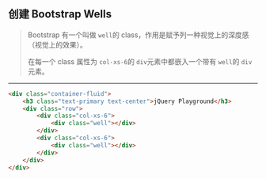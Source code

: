 ## 创建 Bootstrap Wells

> Bootstrap 有一个叫做 `well`的 class，作用是赋予列一种视觉上的深度感（视觉上的效果）。
>
> 在每一个 class 属性为 `col-xs-6`的 `div`元素中都嵌入一个带有 `well`的 `div`元素。

---

```html
<div class="container-fluid">
	<h3 class="text-primary text-center">jQuery Playground</h3>
	<div class="row">
		<div class="col-xs-6">
			<div class="well"></div>
		</div>
		<div class="col-xs-6">
			<div class="well"></div>
		</div>
	</div>
</div>
```

